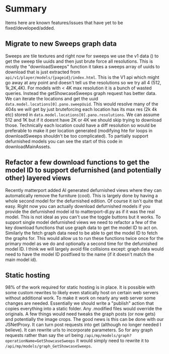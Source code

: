 # Summary
Items here are known features/issues that have yet to be fixed/developed/added.  

## Migrate to new Sweeps graph data
Sweeps are tile textures and right now for sweeps we use the v1 data () to get the sweep tile uuids and then just brute force all resolutions.   This is mostly the "downloadSweeps" function it takes a sweeps array of uuids to download that is just extracted from `api/v1/player/models/{pageid}/index.html`.  This is the V1 api which might go away at any point and doesn't tell us the resolutions so we try all 4 (512, 1k,2K,4K). For models with < 4K max resolution it is a bunch of wasted queries.  Instead the getShowcaseSweeps graph request has better data.  We can iterate the locations and get the uuid `data.model.locations[0].pano.sweepUuid`.  This would resolve many of the 404s we will get by just bruteforcing  each location has its max res (2k 4k etc) stored in `data.model.locations[0].pano.resolutions`.   We can assume 512 and 1K but if it doesnt have 2K or 4K we should skip trying to download those.  Technically each location could have a diff resolution so would be preferable to make it per location generated (modifying hte for loops in downloadSweeps shouldn't be too complicated).  To partially support defurnished models you can see the start of this code in downloadMainAssets.

## Refactor a few download functions to get the model ID to support defurnished (and potentially other) layered views
Recently matterport added AI generated defurnished views where they can automatically remove the furniture (cool).  This is largely done by having a whole second model for the defurnished edition.  Of course it isn't quite that easy.   Right now you can actually download defurnished models if you provide the defurnished model id to matterport-dl.py as if it was the real model.  This is not ideal as you can't use the toggle buttons but it works.  To support single model defurnished views we need to refactor a few of the key download functions that use graph data to get the model ID to act on.  Similarly the fetch graph data need to be able to get the model ID to fetch the graphs for.  This would allow us to run these functions twice once for the primary model as we do and optionally a second time for the defurnished model ID.  I think we will largely avoid file collisions except: graph data would need to have the model ID postfixed to the name (if it doesn't match the main model id).  


## Static hosting
98% of the work required for static hosting is in place.  It is possible with some custom rewrites to likely even statically host on certain web servers without additional work.  To make it work on nearly any web server some changes are needed. Essentially we should write a "publish" action that copies everything into a static folder.  Any .modified files would override the originals.  A few things would need tweaks the graph posts (or now gets) and potentially the image crops.  The good news is this can be done with our JSNetProxy.  It can turn post requests into get (although no longer needed I believe).  It can rewrite urls to incorporate parameters.  So for any graph requests rather than say the url being `/api/mp/models/graph?operationName=GetShowcaseSweeps` it would simply need to rewrite it to `/api/mp/models/graph_GetShowcaseSweeps`. 
